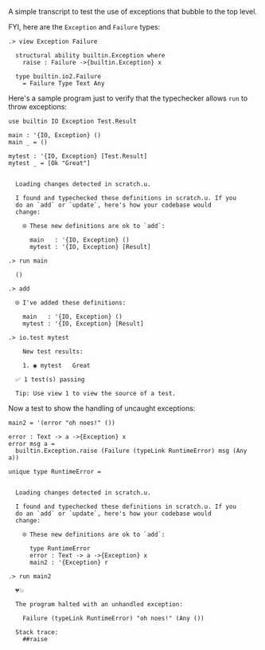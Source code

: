 
A simple transcript to test the use of exceptions that bubble to the top level.

FYI, here are the `Exception` and `Failure` types:

```ucm
.> view Exception Failure

  structural ability builtin.Exception where
    raise : Failure ->{builtin.Exception} x
  
  type builtin.io2.Failure
    = Failure Type Text Any

```
Here's a sample program just to verify that the typechecker allows `run` to throw exceptions:

```unison
use builtin IO Exception Test.Result

main : '{IO, Exception} ()
main _ = ()

mytest : '{IO, Exception} [Test.Result]
mytest _ = [Ok "Great"]
```

```ucm

  Loading changes detected in scratch.u.

  I found and typechecked these definitions in scratch.u. If you
  do an `add` or `update`, here's how your codebase would
  change:
  
    ⍟ These new definitions are ok to `add`:
    
      main   : '{IO, Exception} ()
      mytest : '{IO, Exception} [Result]

```
```ucm
.> run main

  ()

.> add

  ⍟ I've added these definitions:
  
    main   : '{IO, Exception} ()
    mytest : '{IO, Exception} [Result]

.> io.test mytest

    New test results:
  
    1. ◉ mytest   Great
  
  ✅ 1 test(s) passing
  
  Tip: Use view 1 to view the source of a test.

```
Now a test to show the handling of uncaught exceptions:

```unison
main2 = '(error "oh noes!" ())

error : Text -> a ->{Exception} x
error msg a =
  builtin.Exception.raise (Failure (typeLink RuntimeError) msg (Any a))

unique type RuntimeError =
```

```ucm

  Loading changes detected in scratch.u.

  I found and typechecked these definitions in scratch.u. If you
  do an `add` or `update`, here's how your codebase would
  change:
  
    ⍟ These new definitions are ok to `add`:
    
      type RuntimeError
      error : Text -> a ->{Exception} x
      main2 : '{Exception} r

```
```ucm
.> run main2

  💔💥
  
  The program halted with an unhandled exception:
  
    Failure (typeLink RuntimeError) "oh noes!" (Any ())
  
  Stack trace:
    ##raise

```
